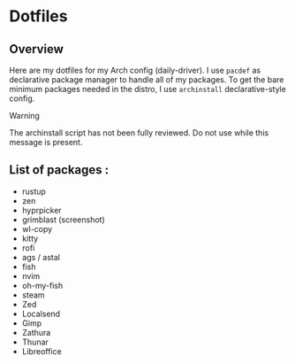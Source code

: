 # Dotfiles

## Overview
Here are my dotfiles for my Arch config (daily-driver). I use `pacdef` as declarative package manager to handle all of my packages.
To get the bare minimum packages needed in the distro, I use `archinstall` declarative-style config.
> [!WARNING]
> The archinstall script has not been fully reviewed. Do not use while this message is present.

## List of packages :
- rustup
- zen
- hyprpicker
- grimblast (screenshot)
- wl-copy
- kitty
- rofi
- ags / astal
- fish
- nvim
- oh-my-fish
- steam
- Zed
- Localsend
- Gimp
- Zathura
- Thunar
- Libreoffice
